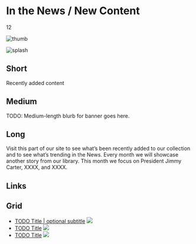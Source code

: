 # In the News / New Content

12

![thumb](https://s3.amazonaws.com/wgbhstocksales.org/content/collections/in_the_news/News+of+the+World_348x196.png)

![splash](http://placehold.it/770x433)

## Short

Recently added content

## Medium

TODO: Medium-length blurb for banner goes here.

## Long

Visit this part of our site to see what’s been recently added to our collection
and to see what’s trending in the News.  Every month we will showcase another 
story from our library.  This month we focus on President Jimmy Carter, XXXX,  and XXXX.

## Links

## Grid

- [TODO Title | optional subtitle](/TODO) ![](http://placehold.it/348x196)
- [TODO Title](/TODO) ![](http://placehold.it/348x196)
- [TODO Title](/TODO) ![](http://placehold.it/348x196)
